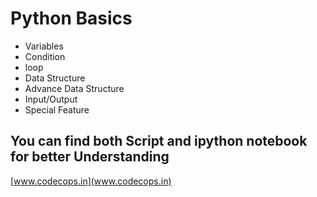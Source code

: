
# Python Basics
 * Variables
 * Condition
 * loop
 * Data Structure
 * Advance Data Structure
 * Input/Output
 * Special Feature

## You can find both Script and ipython notebook for better Understanding
[www.codecops.in](www.codecops.in)